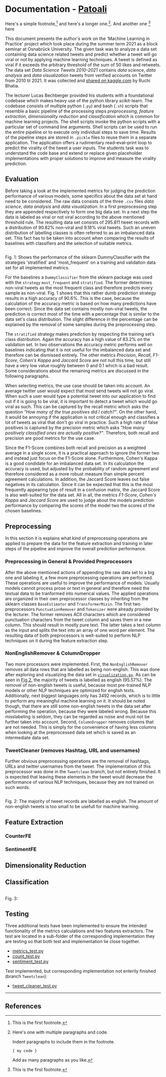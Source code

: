 # Documentation - [Patoali](https://trello.com/b/3pj6SkWa)

Here's a simple footnote,[^1] and here's a longer one.[^bignote]. And another one [^2] here

This document presents the author's work on the 'Machine Learning in Practice' project which took place during the summer term 2021 as a block seminar at Osnabrück University. The given task was to analyze a data set containing data science related tweets and predict whether a tweet will go viral or not by applying machine learning techniques. A tweet is defined as viral if it exceeds the arbitrary threshold of the sum of 50 likes and retweets. The data set _Data Science Tweets 2010-2021_ contains _data science_, _data analysis_ and _data visualization_ tweets from verified accounts on Twitter from 2010 til 2021. It was collected and [shared on kaggle.com](https://www.kaggle.com/ruchi798/data-science-tweets) by Ruchi Bhatia.

The lecturer Lucas Bechberger provided his students with a foundational codebase which makes heavy use of the python library scikit-learn. The codebase consists of multiple python (`.py`) and bash (`.sh`) scripts that resemble a basic pipeline of the processing steps _preprocessing_, _feature extraction_, _dimensionality reduction_ and _classification_ which is common for machine learning projects. The shell scripts invoke the python scripts with a particular set of command line arguments. Shell scripts can be used to run the entire pipeline or to execute only individual steps to save time. Results of the pipeline steps are stored in `.pickle` files to reuse them in a separate application. The application offers a rudimentary read–eval–print loop to predict the virality of the tweet a user inputs. The students task was to understand the code base and extend or replace given placeholder implementations with proper solutions to improve and measure the virality prediction.

## Evaluation

Before taking a look at the implemented metrics for judging the prediction performance of various models, some specifics about the data set at hand need to be considered. The raw data consists of the three `.csv` files _data science_, _data analysis_ and _data visualization_. In a first preprocessing step they are appended respectively to form one big data set. In a next step the data is labeled as viral or not viral according to the above mentioned threshold rule. The resulting data set consists of 295.811 tweet records with a distribution of 90.82% non-viral and 9.18% viral tweets. Such an uneven distribution of labelling classes is often referred to as an imbalanced data set. This fact has to be taken into account when comparing the results of baselines with classifiers and the selection of suitable metrics.

<p align="center">
    <img src="./imgs/baselines_2021-11-03_231550.png" alt="">
    
Fig. 1: Shows the performance of the sklearn DummyClassifier with the strategies 'stratified' and 'most_frequent' on a training and validation data set for all implemented metrics.
</p>

For the baselines a `DummyClassifier` from the sklearn package was used with the `strategy` `most_frequent` and `stratified`. The former determines non-viral tweets as the most frequent class and therefore predicts every sample as non-viral. Fig. 1 shows that this rather dumb prediction strategy results in a high accuracy of 90.6%. This is the case, because the calculation of the accuracy metric is based on how many predictions have been correct. Since the data set contains mostly non-viral tweets, the prediction is correct most of the time with a percentage that is similar to the data set's class distribution. The slight difference in the percentage can be explained by the removal of some samples during the preprocessing step.

The `stratified` strategy makes prediction by respecting the training set’s class distribution. Again the accuracy has a high value of 83.2% on the validation set. In two observations the accuracy metric performs well on baselines indicating that it is not useful for the imbalanced data set and therefore can be dismissed entirely. The other metrics _Precision_, _Recall_, _F1-Score_, _Cohen's Kappa_ and _Jaccard Score_ are not null this time, but still have a very low value roughly between 0 and 0.1 which is a bad result. Some considerations about the remaining metrics are discussed in the following paragraphs.

When selecting metrics, the use case should be taken into account. An average twitter user would expect that most send tweets will not go viral. When such a user would type a potential tweet into our application to find out if it is going to be viral, it is important to detect a tweet which would go viral as such. This can be captured by the recall metric which asks the question _"How many of the true positives did I catch?"_. On the other hand, it would be annoying if the application is not critical enough and classifies a lot of tweets as viral that don't go viral in practice. Such a high rate of false positives is captured by the precision metric which asks _"How many positively classified ones are actually positive?"_. Therefore, both recall and precision are good metrics for the use case.

Since the F1-Score combines both recall and precision as a weighted average in a single score, it is a practical approach to ignore the former two and instead just focus on the F1-Score alone. Furthermore, Cohen's Kappa is a good condidate for an imbalanced data set. In its calculation the accuracy is used, but adjusted by the probability of random agreement and therefore considered as a more robust measure than simple percent agreement calculations. In addition, the Jaccard Score leaves out false negatives in its calculation. Since it can be expected that this is the most frequently appearing type of result in a confusion matrix, the Jaccard Score is also well-suited for the data set. All in all, the metrics _F1-Score_, _Cohen's Kappa_ and _Jaccard Score_ are used to judge about the models prediction performance by comparing the scores of the model two the scores of the chosen baselines.

## Preprocessing

In this section it is explains what kind of preprocessing operations are applied to prepare the data for the feature extraction and training in later steps of the pipeline and improve the overall prediction performance.

### Preprocessing in General & Provided Preprocessors

After the above mentioned actions of appending the raw data set to a big one and labeling it, a few more preprocessing operations are performed. These operations are useful to improve the performance of models. Usually models cannot process prose or text in general and therefore need the textual data to be tranformed into numerical values. The applied operations are organized in their own preprocessor classes by inheriting from the sklearn classes `BaseEstimator` and `TransformerMixin`. The first two preprocessors `PunctuationRemover` and `Tokenizer` were already provided by the lecturer. The former removes ACII characters which are considered punctuation characters from the tweet column and saves them in a new column. This should result in mostly pure text. The latter takes a text column as the input and splits the text into an array of one word per element. The resulting data of both preprocessors is well-suited to perform NLP techniques on it during the feature extraction step.

### NonEnglishRemover & ColumnDropper

Two more processors were implemented. First, the `NonEnglishRemover` removes all data rows that are labelled as being non-english. This was done after exploring and visualizing the data set in [`visualization.py`](../src/visualization.py). As can be seen in [Fig 2.](./imgs/distribution_of_tweets_per_language.png) the majority of tweets is labelled as english (95.57%). The removel of non-english tweets is useful, because most pre-trained NLP models or other NLP techniques are optimized for english texts. Additionally, next biggest languages only has 3492 records, which is to little to perform any meaningful machine learning on it. It should be noted though, that there are still some non-english tweets in the data set after performing the operation, because they were labeled wrong. Because this misslabeling is seldom, they can be regarded as noise and must not be further taken into account.
Second, `ColumnDropper` removes columns that are not needed. This is simply for the convenience of having less columns when looking at the preprocessed data set which is saved as an intermediate data set.

### TweetCleaner (removes Hashtag, URL and usernames)

Further obvious preprocessing operations are the removal of hashtags, URLs and twitter usernames from the tweet. The implementation of this preprocessor was done in the `Tweetclean` branch, but not entirely finished. It is expected that leaving these elements in the tweet would decrease the performance of various NLP techniques, because they are not trained on such words.

<p align="center">
    <img src="./imgs/distribution_of_tweets_per_language.png" alt="">

Fig. 2: The majority of tweet records are labelled as english. The amount of non-english tweets is too small to be usefull for machine learning.
</p>

## Feature Extraction


### CounterFE


### SentimentFE



## Dimensionality Reduction

## Classification

<p align="center">
    <img src="./imgs/after_sentiment_2021-11-03_231550.png" alt="">

Fig. 3:
</p>

## Testing

Three additional tests have been implemented to ensure the intended functionality of the metrics calculations and two features extractors. The test are located in a sub-folder of the corresponding implementation they are testing so that both test and implementation lie close together.

- [metrics_test.py](..\src\classification\test\metrics_test.py)
- [count_test.py](..\src\feature_extraction\test\count_test.py)
- [sentiment_test.py](..\src\feature_extraction\test\sentiment_test.py)

Test implemented, but corresponding implementation not enterily finished (branch `Tweetclean`):

- [tweet_cleaner_test.py](..\src\preprocessing\test\tweet_cleaner_test.py)


---

## References

[^1]: This is the first footnote.

[^bignote]: Here's one with multiple paragraphs and code.

    Indent paragraphs to include them in the footnote.

    `{ my code }`

    Add as many paragraphs as you like.

[^2]: This is the first footnote.